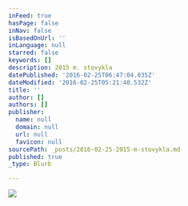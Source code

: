 ```yaml
---
inFeed: true
hasPage: false
inNav: false
isBasedOnUrl: ''
inLanguage: null
starred: false
keywords: []
description: 2015 m. stovykla
datePublished: '2016-02-25T06:47:04.035Z'
dateModified: '2016-02-25T05:21:40.532Z'
title: ''
author: []
authors: []
publisher:
  name: null
  domain: null
  url: null
  favicon: null
sourcePath: _posts/2016-02-25-2015-m-stovykla.md
published: true
_type: Blurb

---
```

![](https://the-grid-user-content.s3-us-west-2.amazonaws.com/378ef1d4-ed74-4fa3-ad58-dc6fa32d63df.jpg)